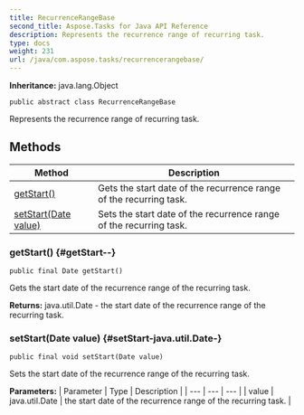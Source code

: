 ```yaml
---
title: RecurrenceRangeBase
second_title: Aspose.Tasks for Java API Reference
description: Represents the recurrence range of recurring task.
type: docs
weight: 231
url: /java/com.aspose.tasks/recurrencerangebase/
---
```


**Inheritance:**
java.lang.Object
```
public abstract class RecurrenceRangeBase
```

Represents the recurrence range of recurring task.
## Methods

| Method | Description |
| --- | --- |
| [getStart()](#getStart--) | Gets the start date of the recurrence range of the recurring task. |
| [setStart(Date value)](#setStart-java.util.Date-) | Sets the start date of the recurrence range of the recurring task. |
### getStart() {#getStart--}
```
public final Date getStart()
```


Gets the start date of the recurrence range of the recurring task.

**Returns:**
java.util.Date - the start date of the recurrence range of the recurring task.
### setStart(Date value) {#setStart-java.util.Date-}
```
public final void setStart(Date value)
```


Sets the start date of the recurrence range of the recurring task.

**Parameters:**
| Parameter | Type | Description |
| --- | --- | --- |
| value | java.util.Date | the start date of the recurrence range of the recurring task. |

